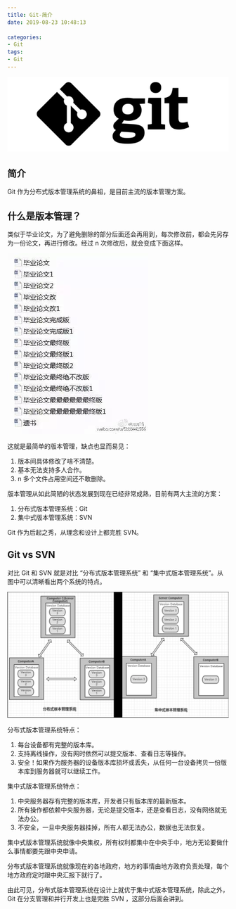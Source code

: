 ```yaml
---
title: Git-简介
date: 2019-08-23 10:48:13

categories:
- Git
tags:
- Git
---
```

![git_logo](https://raw.githubusercontent.com/ChiRenhua/Resource/master/WebImage/Git/git_logo.png)

## 简介
Git 作为分布式版本管理系统的鼻祖，是目前主流的版本管理方案。

## 什么是版本管理？
类似于毕业论文，为了避免删除的部分后面还会再用到，每次修改前，都会先另存为一份论文，再进行修改。经过 n 次修改后，就会变成下面这样。

![git_versionControl](https://raw.githubusercontent.com/ChiRenhua/Resource/master/WebImage/Git/git_versionControl.jpeg)

这就是最简单的版本管理，缺点也显而易见：

1. 版本间具体修改了啥不清楚。
2. 基本无法支持多人合作。
3. n 多个文件占用空间还不敢删除。

版本管理从如此简陋的状态发展到现在已经非常成熟，目前有两大主流的方案：

1. 分布式版本管理系统：Git
2. 集中式版本管理系统：SVN

Git 作为后起之秀，从理念和设计上都完胜 SVN。

## Git vs SVN
对比 Git 和 SVN 就是对比 “分布式版本管理系统” 和 “集中式版本管理系统”。从图中可以清晰看出两个系统的特点。

![git_vs_svn](https://raw.githubusercontent.com/ChiRenhua/Resource/master/WebImage/Git/git_vs_svn.png)

分布式版本管理系统特点：

1. 每台设备都有完整的版本库。
2. 支持离线操作，没有网时依然可以提交版本、查看日志等操作。
3. 安全！如果作为服务器的设备版本库损坏或丢失，从任何一台设备拷贝一份版本库到服务器就可以继续工作。

集中式版本管理系统特点：

1. 中央服务器存有完整的版本库，开发者只有版本库的最新版本。
2. 所有操作都依赖中央服务器，无论是提交版本，还是查看日志，没有网络就无法办公。
3. 不安全，一旦中央服务器挂掉，所有人都无法办公，数据也无法恢复。

集中式版本管理系统就像中央集权，所有权利都集中在中央手中，地方无论要做什么事情都要先跟中央申请。

分布式版本管理系统就像现在的各地政府，地方的事情由地方政府负责处理，每个地方政府定时跟中央汇报下就行了。

由此可见，分布式版本管理系统在设计上就优于集中式版本管理系统，除此之外，Git 在分支管理和并行开发上也是完胜 SVN ，这部分后面会讲到。
